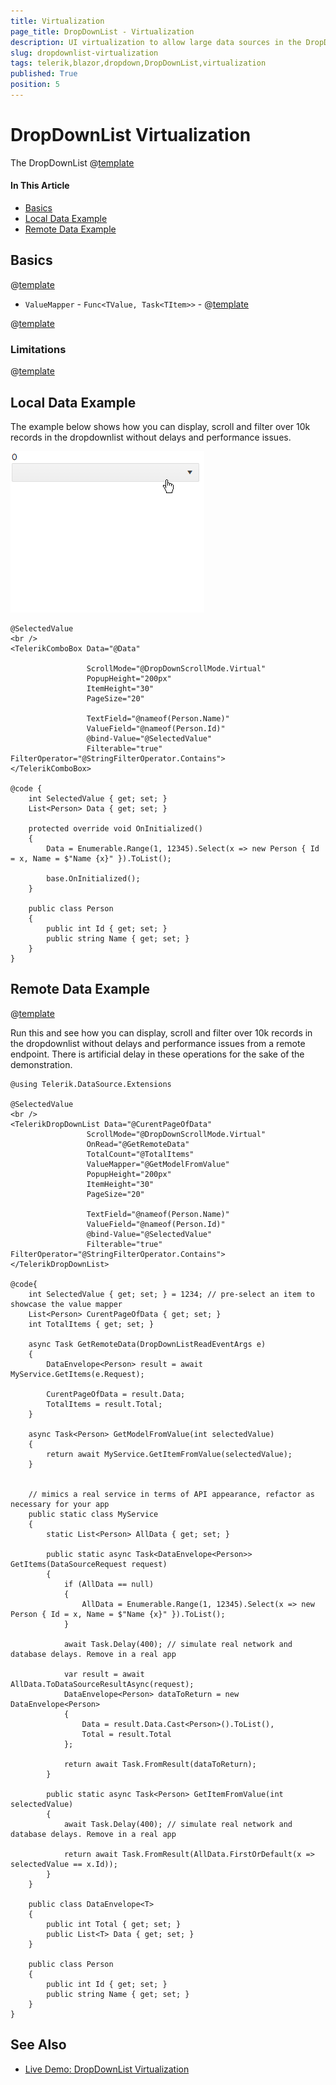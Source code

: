 ```yaml
---
title: Virtualization
page_title: DropDownList - Virtualization
description: UI virtualization to allow large data sources in the DropDownList for Blazor.
slug: dropdownlist-virtualization
tags: telerik,blazor,dropdown,DropDownList,virtualization
published: True
position: 5
---
```


# DropDownList Virtualization

The DropDownList @[template](/_contentTemplates/common/dropdowns-virtualization.md#value-proposition)

#### In This Article

* [Basics](#basics)
* [Local Data Example](#local-data-example)
* [Remote Data Example](#remote-data-example)

## Basics

@[template](/_contentTemplates/common/dropdowns-virtualization.md#basics-core)


* `ValueMapper` - `Func<TValue, Task<TItem>>` - @[template](/_contentTemplates/common/dropdowns-virtualization.md#value-mapper-text)

@[template](/_contentTemplates/common/dropdowns-virtualization.md#remote-data-specifics)

### Limitations

@[template](/_contentTemplates/common/dropdowns-virtualization.md#limitations)

## Local Data Example

The example below shows how you can display, scroll and filter over 10k records in the dropdownlist without delays and performance issues.

![Virtual Scrolling of large local data](images/dropdownlist-virtual-scrolling-local.gif)

````CSHTML
@SelectedValue
<br />
<TelerikComboBox Data="@Data"

                 ScrollMode="@DropDownScrollMode.Virtual"
                 PopupHeight="200px"
                 ItemHeight="30"
                 PageSize="20"

                 TextField="@nameof(Person.Name)"
                 ValueField="@nameof(Person.Id)"
                 @bind-Value="@SelectedValue"
                 Filterable="true" FilterOperator="@StringFilterOperator.Contains">
</TelerikComboBox>

@code {
    int SelectedValue { get; set; }
    List<Person> Data { get; set; }

    protected override void OnInitialized()
    {
        Data = Enumerable.Range(1, 12345).Select(x => new Person { Id = x, Name = $"Name {x}" }).ToList();

        base.OnInitialized();
    }

    public class Person
    {
        public int Id { get; set; }
        public string Name { get; set; }
    }
}
````

## Remote Data Example

@[template](/_contentTemplates/common/dropdowns-virtualization.md#remote-data-sample-intro)

Run this and see how you can display, scroll and filter over 10k records in the dropdownlist without delays and performance issues from a remote endpoint. There is artificial delay in these operations for the sake of the demonstration.

````CSHTML
@using Telerik.DataSource.Extensions

@SelectedValue
<br />
<TelerikDropDownList Data="@CurentPageOfData"
                 ScrollMode="@DropDownScrollMode.Virtual"
                 OnRead="@GetRemoteData"
                 TotalCount="@TotalItems"
                 ValueMapper="@GetModelFromValue"
                 PopupHeight="200px"
                 ItemHeight="30"
                 PageSize="20"

                 TextField="@nameof(Person.Name)"
                 ValueField="@nameof(Person.Id)"
                 @bind-Value="@SelectedValue"
                 Filterable="true" FilterOperator="@StringFilterOperator.Contains">
</TelerikDropDownList>

@code{
    int SelectedValue { get; set; } = 1234; // pre-select an item to showcase the value mapper
    List<Person> CurentPageOfData { get; set; }
    int TotalItems { get; set; }

    async Task GetRemoteData(DropDownListReadEventArgs e)
    {
        DataEnvelope<Person> result = await MyService.GetItems(e.Request);

        CurentPageOfData = result.Data;
        TotalItems = result.Total;
    }

    async Task<Person> GetModelFromValue(int selectedValue)
    {
        return await MyService.GetItemFromValue(selectedValue);
    }


    // mimics a real service in terms of API appearance, refactor as necessary for your app
    public static class MyService
    {
        static List<Person> AllData { get; set; }

        public static async Task<DataEnvelope<Person>> GetItems(DataSourceRequest request)
        {
            if (AllData == null)
            {
                AllData = Enumerable.Range(1, 12345).Select(x => new Person { Id = x, Name = $"Name {x}" }).ToList();
            }

            await Task.Delay(400); // simulate real network and database delays. Remove in a real app

            var result = await AllData.ToDataSourceResultAsync(request);
            DataEnvelope<Person> dataToReturn = new DataEnvelope<Person>
            {
                Data = result.Data.Cast<Person>().ToList(),
                Total = result.Total
            };

            return await Task.FromResult(dataToReturn);
        }

        public static async Task<Person> GetItemFromValue(int selectedValue)
        {
            await Task.Delay(400); // simulate real network and database delays. Remove in a real app

            return await Task.FromResult(AllData.FirstOrDefault(x => selectedValue == x.Id));
        }
    }

    public class DataEnvelope<T>
    {
        public int Total { get; set; }
        public List<T> Data { get; set; }
    }

    public class Person
    {
        public int Id { get; set; }
        public string Name { get; set; }
    }
}
````


## See Also

  * [Live Demo: DropDownList Virtualization](https://demos.telerik.com/blazor-ui/dropdownlist/virtualization)
   
  
